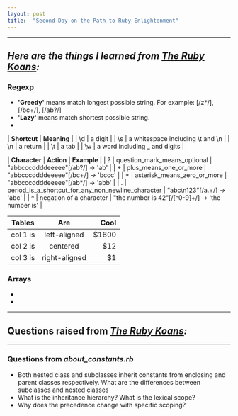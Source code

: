 ```yaml
---
layout: post
title:  "Second Day on the Path to Ruby Enlightenment"
---
```


---
## _Here are the things I learned from [The Ruby Koans](http://rubykoans.com/):_

### Regexp
  - **'Greedy'** means match longest possible string. For example: [/z*/], [/bc+/], [/ab?/]
  - **'Lazy'** means match shortest possible string.
  - 
  
  | **Shortcut** | **Meaning** |
  | \d | a digit |
  | \s | a whitespace including \t and \n |
  | \n | a return |
  | \t | a tab |
  | \w | a word including _ and digits |
  
  | **Character** | **Action** | **Example** |
  | ? | question_mark_means_optional | "abbcccddddeeeee"[/ab?/] -> 'ab' |
  | + | plus_means_one_or_more | "abbcccddddeeeee"[/bc+/] -> 'bccc' |
  | * | asterisk_means_zero_or_more | "abbcccddddeeeee"[/ab*/] -> 'abb' |
  | . | period_is_a_shortcut_for_any_non_newline_character | "abc\n123"[/a.+/] -> 'abc' |
  | ^ | negation of a character | "the number is 42"[/[^0-9]+/] -> 'the number is' |
  
  | Tables   |      Are      |  Cool |
|----------|:-------------:|------:|
| col 1 is |  left-aligned | $1600 |
| col 2 is |    centered   |   $12 |
| col 3 is | right-aligned |    $1 |
  
### Arrays
  - 
  - 
 

---

## Questions raised from _[The Ruby Koans](http://rubykoans.com/):_
---
### Questions from _about_constants.rb_
- Both nested class and subclasses inherit constants from enclosing and parent classes respectively. What are the differences between subclasses and nested classes 
- What is the inheritance hierarchy? What is the lexical scope?
- Why does the precedence change with specific scoping?



